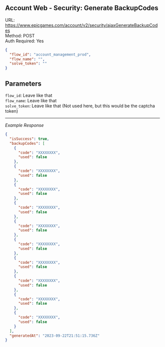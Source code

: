 ## Account Web - Security: Generate BackupCodes

URL: https://www.epicgames.com/account/v2/security/ajaxGenerateBackupCodes \
Method: POST \
Auth Required: Yes

```json
{
  "flow_id": "account_management_prod",
  "flow_name": "",
  "solve_token": ""
}
```

## Parameters

`flow_id`: Leave like that <br/>
`flow_name`: Leave like that <br/>
`solve_token`: Leave like that (Not used here, but this would be the captcha token)

---

_Example Response_

```json
{
  "isSuccess": true,
  "backupCodes": [
    {
      "code": "XXXXXXXX",
      "used": false
    },
    {
      "code": "XXXXXXXX",
      "used": false
    },
    {
      "code": "XXXXXXXX",
      "used": false
    },
    {
      "code": "XXXXXXXX",
      "used": false
    },
    {
      "code": "XXXXXXXX",
      "used": false
    },
    {
      "code": "XXXXXXXX",
      "used": false
    },
    {
      "code": "XXXXXXXX",
      "used": false
    },
    {
      "code": "XXXXXXXX",
      "used": false
    },
    {
      "code": "XXXXXXXX",
      "used": false
    },
    {
      "code": "XXXXXXXX",
      "used": false
    }
  ],
  "generatedAt": "2023-09-22T21:51:15.736Z"
}
```
